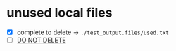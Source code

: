 # unused local files
- [x] complete to delete -> `./test_output.files/used.txt` 
- [ ] [DO NOT DELETE](./test_output.files/used.txt)
